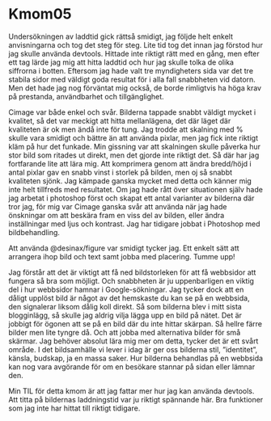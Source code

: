 ---
---
Kmom05
=========================

Undersökningen av laddtid gick rättså smidigt, jag följde helt enkelt anvisningarna och tog det steg för steg. Lite tid tog det innan jag förstod hur jag skulle använda devtools. Hittade inte riktigt rätt med en gång, men efter ett tag lärde jag mig att hitta laddtid och hur jag skulle tolka de olika siffrorna i botten. Eftersom jag hade valt tre myndigheters sida var det tre stabila sidor med väldigt goda resultat för i alla fall snabbheten vid datorn. Men det hade jag nog förväntat mig också, de borde rimligtvis ha höga krav på prestanda, användbarhet och tillgänglighet.

Cimage var både enkel och svår. Bilderna tappade snabbt väldigt mycket i kvalitet, så det var meckigt att hitta mellanlägena, det där läget där kvaliteten är ok men ändå inte för tung. Jag trodde att skalning med % skulle vara smidigt och bättre än att använda pixlar, men jag fick inte riktigt kläm på hur det funkade. Min gissning var att skalningen skulle påverka hur stor bild som ritades ut direkt, men det gjorde inte riktigt det. Så där har jag fortfarande lite att lära mig. Att komprimera genom att ändra bredd/höjd i antal pixlar gav en snabb vinst i storlek på bilden, men oj så snabbt kvaliteten sjönk.  Jag kämpade ganska mycket med detta och känner mig inte helt tillfreds med resultatet. Om jag hade rått över situationen själv hade jag arbetat i photoshop först och skapat ett antal varianter av bilderna där tror jag, för mig var Cimage ganska svår att använda när jag hade önskningar om att beskära fram en viss del av bilden, eller ändra inställningar med ljus och kontrast. Jag har tidigare jobbat i Photoshop med bildbehandling.

Att använda @desinax/figure var smidigt tycker jag. Ett enkelt sätt att arrangera ihop bild och text samt jobba med placering. Tumme upp!

Jag förstår att det är viktigt att få ned bildstorleken för att få webbsidor att fungera så bra som möjligt. Och snabbheten är ju uppenbarligen en viktig del i hur webbsidor hamnar i Google-sökningar. Jag tycker dock att en dåligt upplöst bild är något av det hemskaste du kan se på en webbsida, den signalerar liksom dålig koll direkt. Så som bilderna blev i mitt sista blogginlägg, så skulle jag aldrig vilja lägga upp en bild på nätet. Det är jobbigt för ögonen att se på en bild där du inte hittar skärpan. Så hellre färre bilder men lite tyngre då. Och att jobba med alternativa bilder för små skärmar.
Jag behöver absolut lära mig mer om detta, tycker det är ett svårt område. I det bildsamhälle vi lever i idag är ger oss bilderna stil, ”identitet”, känsla, budskap, ja en massa saker. Hur bilderna behandlas på en webbsida kan nog vara avgörande för om en besökare stannar på sidan eller lämnar den.

Min TIL för detta kmom är att jag fattar mer hur jag kan använda devtools. Att titta på bildernas laddningstid var ju riktigt spännande här. Bra funktioner som jag inte har hittat till riktigt tidigare.
